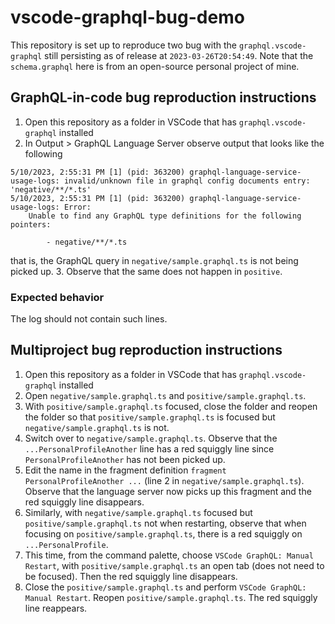 # vscode-graphql-bug-demo

This repository is set up to reproduce two bug with the `graphql.vscode-graphql` still persisting as of release at `2023-03-26T20:54:49`. Note that the `schema.graphql` here is from an open-source personal project of mine.

## GraphQL-in-code bug reproduction instructions

1. Open this repository as a folder in VSCode that has `graphql.vscode-graphql` installed
2. In Output > GraphQL Language Server observe output that looks like the following
  ```
  5/10/2023, 2:55:31 PM [1] (pid: 363200) graphql-language-service-usage-logs: invalid/unknown file in graphql config documents entry:
 'negative/**/*.ts'
5/10/2023, 2:55:31 PM [1] (pid: 363200) graphql-language-service-usage-logs: Error: 
      Unable to find any GraphQL type definitions for the following pointers:
        
          - negative/**/*.ts
  ```
  that is, the GraphQL query in `negative/sample.graphql.ts` is not being picked up.
3. Observe that the same does not happen in `positive`.

### Expected behavior

The log should not contain such lines.

## Multiproject bug reproduction instructions

1. Open this repository as a folder in VSCode that has `graphql.vscode-graphql` installed
2. Open `negative/sample.graphql.ts` and `positive/sample.graphql.ts`.
3. With `positive/sample.graphql.ts` focused, close the folder and reopen the folder so that `positive/sample.graphql.ts` is focused but `negative/sample.graphql.ts` is not.
4. Switch over to `negative/sample.graphql.ts`. Observe that the `...PersonalProfileAnother` line has a red squiggly line since `PersonalProfileAnother` has not been picked up.
5. Edit the name in the fragment definition `fragment PersonalProfileAnother ...` (line 2 in `negative/sample.graphql.ts`). Observe that the language server now picks up this fragment and the red squiggly line disappears.
6. Similarly, with `negative/sample.graphql.ts` focused but `positive/sample.graphql.ts` not when restarting, observe that when focusing on `positive/sample.graphql.ts`, there is a red squiggly on `...PersonalProfile`.
7. This time, from the command palette, choose `VSCode GraphQL: Manual Restart`, with `positive/sample.graphql.ts` an open tab (does not need to be focused). Then the red squiggly line disappears.
8. Close the `positive/sample.graphql.ts` and perform `VSCode GraphQL: Manual Restart`. Reopen `positive/sample.graphql.ts`. The red squiggly line reappears.
